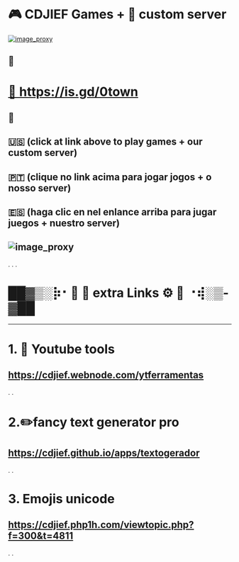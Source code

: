 # 🎮 CDJIEF Games + 🍎 custom server 

<a href="http://cdjief.ooguy.com:8090/">![image_proxy](https://i.postimg.cc/1XRFz5d1/cdjieftown.png)</a>


📌 
--------------

<body>
 <h1><a href="https://0123jogos.webnode.com" rel="nofollow" target="_blank">🔗 https://is.gd/0town</a></h1>
 </body>

📌 
--------------


🇺🇸  (click at link above to play games + our custom server) 
-
🇵🇹  (clique no link acima para jogar jogos + o nosso server) 
-
🇪🇸  (haga clic en nel enlance arriba para jugar juegos + nuestro server)
-


 ![image_proxy](https://i.postimg.cc/kM8ZdK8s/gtl.png)
 -
 .
 .
 .
 #  <h1> ██▓▒­░⡷⠂🔗 🦜 extra Links ⚙️ 🔨 ⠐⢾░▒­▓██ </h1>
 ----------------
 
# 1. 🎈 Youtube tools
https://cdjief.webnode.com/ytferramentas
-
.
.
# 2.✏️fancy text generator pro
https://cdjief.github.io/apps/textogerador
-
.
.
# 3. Emojis unicode
https://cdjief.php1h.com/viewtopic.php?f=300&t=4811
-
.
.
